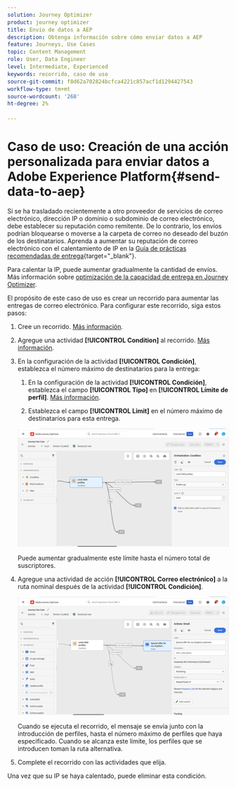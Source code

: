 ```yaml
---
solution: Journey Optimizer
product: journey optimizer
title: Envío de datos a AEP
description: Obtenga información sobre cómo enviar datos a AEP
feature: Journeys, Use Cases
topic: Content Management
role: User, Data Engineer
level: Intermediate, Experienced
keywords: recorrido, caso de uso
source-git-commit: f8d62a702824bcfca4221c857acf1d1294427543
workflow-type: tm+mt
source-wordcount: '268'
ht-degree: 2%

---
```


# Caso de uso: Creación de una acción personalizada para enviar datos a Adobe Experience Platform{#send-data-to-aep}

Si se ha trasladado recientemente a otro proveedor de servicios de correo electrónico, dirección IP o dominio o subdominio de correo electrónico, debe establecer su reputación como remitente. De lo contrario, los envíos podrían bloquearse o moverse a la carpeta de correo no deseado del buzón de los destinatarios. Aprenda a aumentar su reputación de correo electrónico con el calentamiento de IP en la [Guía de prácticas recomendadas de entrega](https://experienceleague.adobe.com/docs/deliverability-learn/deliverability-best-practice-guide/additional-resources/generic-resources/increase-reputation-with-ip-warming.html?lang=es){target="_blank"}.

Para calentar la IP, puede aumentar gradualmente la cantidad de envíos. Más información sobre [optimización de la capacidad de entrega en Journey Optimizer](../reports/deliverability.md).

El propósito de este caso de uso es crear un recorrido para aumentar las entregas de correo electrónico. Para configurar este recorrido, siga estos pasos:

1. Cree un recorrido. [Más información](journey-gs.md).

1. Agregue una actividad **[!UICONTROL Condition]** al recorrido. [Más información](condition-activity.md).

1. En la configuración de la actividad **[!UICONTROL Condición]**, establezca el número máximo de destinatarios para la entrega:

   1. En la configuración de la actividad **[!UICONTROL Condición]**, establezca el campo **[!UICONTROL Tipo]** en **[!UICONTROL Límite de perfil]**. [Más información](condition-activity.md#profile_cap).

   1. Establezca el campo **[!UICONTROL Limit]** en el número máximo de destinatarios para esta entrega.

   ![](assets/profile-cap-condition.png)

   Puede aumentar gradualmente este límite hasta el número total de suscriptores.

1. Agregue una actividad de acción **[!UICONTROL Correo electrónico]** a la ruta nominal después de la actividad **[!UICONTROL Condición]**.

   ![](assets/ramp-up-deliveries-message.png)

   Cuando se ejecuta el recorrido, el mensaje se envía junto con la introducción de perfiles, hasta el número máximo de perfiles que haya especificado. Cuando se alcanza este límite, los perfiles que se introducen toman la ruta alternativa.

1. Complete el recorrido con las actividades que elija.

Una vez que su IP se haya calentado, puede eliminar esta condición.
